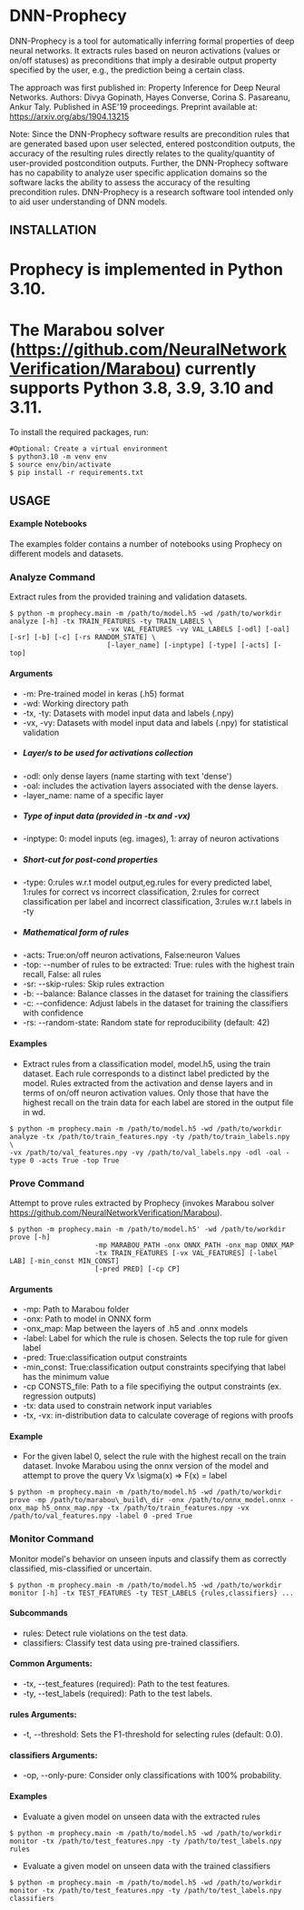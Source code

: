 # DNN-Prophecy
DNN-Prophecy is a tool for automatically inferring formal properties of deep neural networks.
It extracts rules based on neuron activations (values or on/off
statuses) as preconditions that imply a desirable output property specified by the user,
e.g., the prediction being a certain class.

The approach was first published in:
Property Inference for Deep Neural Networks.
Authors: Divya Gopinath, Hayes Converse, Corina S. Pasareanu, Ankur Taly.
Published in ASE'19 proceedings. Preprint available at: https://arxiv.org/abs/1904.13215

Note: Since the DNN-Prophecy software results are precondition rules that are generated based upon user selected, entered postcondition outputs, the accuracy of the resulting rules directly relates to the quality/quantity of user-provided postcondition outputs. Further, the DNN-Prophecy software has no capability to analyze user specific application domains so the software lacks the ability to assess the accuracy of the resulting precondition rules. DNN-Prophecy is a research software tool intended only to aid user understanding of DNN models.

## INSTALLATION
# Prophecy is implemented in Python 3.10. 
# The Marabou solver (https://github.com/NeuralNetworkVerification/Marabou) currently supports Python 3.8, 3.9, 3.10 and 3.11.

To install the required packages, run:

```shell
#Optional: Create a virtual environment
$ python3.10 -m venv env
$ source env/bin/activate
$ pip install -r requirements.txt
```

## USAGE

#### Example Notebooks
The examples folder contains a number of notebooks using Prophecy on different models and datasets.

### Analyze Command

Extract rules from the provided training and validation datasets.


```shell
$ python -m prophecy.main -m /path/to/model.h5 -wd /path/to/workdir analyze [-h] -tx TRAIN_FEATURES -ty TRAIN_LABELS \
						-vx VAL_FEATURES -vy VAL_LABELS [-odl] [-oal] [-sr] [-b] [-c] [-rs RANDOM_STATE] \
						[-layer_name] [-inptype] [-type] [-acts] [-top]
```

#### Arguments

- -m: Pre-trained model in keras (.h5) format
- -wd: Working directory path
- -tx, -ty: Datasets with model input data and labels (.npy) 
- -vx, -vy: Datasets with model input data and labels (.npy) for statistical validation
- ##### Layer/s to be used for activations collection
- -odl: only dense layers (name starting with text 'dense')
- -oal: includes the activation layers associated with the dense layers.
- -layer_name: name of a specific layer
- ##### Type of input data (provided in -tx and -vx)
- -inptype: 0: model inputs (eg. images), 1: array of neuron activations
- ##### Short-cut for post-cond properties
- -type: 0:rules w.r.t model output,eg.rules for every predicted label, 1:rules for correct vs incorrect classification, 2:rules for correct classification per label and incorrect classification, 3:rules w.r.t labels in -ty
- ##### Mathematical form of rules
- -acts: True:on/off neuron activations, False:neuron Values
- -top: --number of rules to be extracted: True: rules with the highest train recall, False: all rules
- -sr: --skip-rules: Skip rules extraction
- -b: --balance: Balance classes in the dataset for training the classifiers
- -c: --confidence: Adjust labels in the dataset for training the classifiers with confidence
- -rs: --random-state: Random state for reproducibility (default: 42)

#### Examples

- Extract rules from a classification model, model.h5, using the train dataset. Each rule corresponds to a distinct label predicted by the model. Rules extracted from the activation and dense layers and in terms of on/off neuron activation values. Only those that have the highest recall on the train data for each label are stored in the output file in wd.

```shell
$ python -m prophecy.main -m /path/to/model.h5 -wd /path/to/workdir analyze -tx /path/to/train_features.npy -ty /path/to/train_labels.npy \
-vx /path/to/val_features.npy -vy /path/to/val_labels.npy -odl -oal -type 0 -acts True -top True
```

### Prove Command

Attempt to prove rules extracted by Prophecy (invokes Marabou solver https://github.com/NeuralNetworkVerification/Marabou).

```shell
$ python -m prophecy.main -m /path/to/model.h5' -wd /path/to/workdir prove [-h]
                     -mp MARABOU_PATH -onx ONNX_PATH -onx_map ONNX_MAP
                     -tx TRAIN_FEATURES [-vx VAL_FEATURES] [-label LAB] [-min_const MIN_CONST]
                     [-pred PRED] [-cp CP]
```

#### Arguments
- -mp: Path to Marabou folder
- -onx: Path to model in ONNX form
- -onx_map: Map between the layers of .h5 and .onnx models
- -label: Label for which the rule is chosen. Selects the top rule for given label
- -pred: True:classification output constraints
- -min_const: True:classification output constraints specifying that label has the minimum value
- -cp CONSTS_file: Path to a file specifiying the output constraints (ex. regression outputs)
- -tx: data used to constrain network input variables
- -tx, -vx: in-distribution data to calculate coverage of regions with proofs

#### Example
- For the given label 0, select the rule with the highest recall on the train dataset. Invoke Marabou using the onnx version of the model and attempt to prove the query Vx \sigma(x) => F(x) = label
```shell
$ python -m prophecy.main -m /path/to/model.h5 -wd /path/to/workdir prove -mp /path/to/marabou\_build\_dir -onx /path/to/onnx_model.onnx -onx_map h5_onnx_map.npy -tx /path/to/train_features.npy -vx /path/to/val_features.npy -label 0 -pred True
```

### Monitor Command

Monitor model's behavior on unseen inputs and classify them as correctly classified, mis-classified or uncertain.

```shell
$ python -m prophecy.main -m /path/to/model.h5 -wd /path/to/workdir monitor [-h] -tx TEST_FEATURES -ty TEST_LABELS {rules,classifiers} ...
```

#### Subcommands
- rules: Detect rule violations on the test data.
- classifiers: Classify test data using pre-trained classifiers.


#### Common Arguments:
- -tx, --test_features (required): Path to the test features.
- -ty, --test_labels (required): Path to the test labels.


#### rules Arguments:
- -t, --threshold: Sets the F1-threshold for selecting rules (default: 0.0).

#### classifiers Arguments:
- -op, --only-pure: Consider only classifications with 100% probability.

#### Examples
- Evaluate a given model on unseen data with the extracted rules
```shell
$ python -m prophecy.main -m /path/to/model.h5 -wd /path/to/workdir monitor -tx /path/to/test_features.npy -ty /path/to/test_labels.npy rules
```

- Evaluate a given model on unseen data with the trained classifiers
```shell
$ python -m prophecy.main -m /path/to/model.h5 -wd /path/to/workdir monitor -tx /path/to/test_features.npy -ty /path/to/test_labels.npy classifiers 
```
